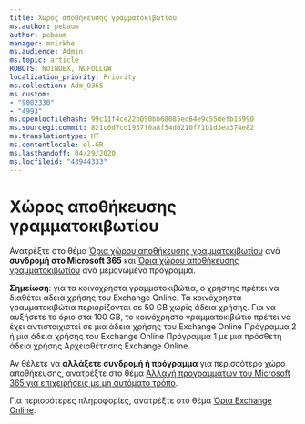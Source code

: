 ```yaml
---
title: Χώρος αποθήκευσης γραμματοκιβωτίου
ms.author: pebaum
author: pebaum
manager: mnirkhe
ms.audience: Admin
ms.topic: article
ROBOTS: NOINDEX, NOFOLLOW
localization_priority: Priority
ms.collection: Adm_O365
ms.custom:
- "9002330"
- "4993"
ms.openlocfilehash: 99c11f4ce22b090bb68085ec64e9c55defb15990
ms.sourcegitcommit: 821c0d7cd1937f0a8f54d0210f71b1d3ea374e82
ms.translationtype: HT
ms.contentlocale: el-GR
ms.lasthandoff: 04/29/2020
ms.locfileid: "43944333"
---
```

# <a name="mailbox-storage"></a>Χώρος αποθήκευσης γραμματοκιβωτίου

Ανατρέξτε στο θέμα [Όρια χώρου αποθήκευσης γραμματοκιβωτίου](https://docs.microsoft.com/office365/servicedescriptions/exchange-online-service-description/exchange-online-limits#mailbox-storage-limits) ανά **συνδρομή στο Microsoft 365** και [Όρια χώρου αποθήκευσης γραμματοκιβωτίου](https://docs.microsoft.com/office365/servicedescriptions/exchange-online-service-description/exchange-online-limits#storage-limits-across-standalone-plans) ανά μεμονωμένο πρόγραμμα. 

**Σημείωση**: για τα κοινόχρηστα γραμματοκιβώτια, ο χρήστης πρέπει να διαθέτει άδεια χρήσης του Exchange Online. Τα κοινόχρηστα γραμματοκιβώτια περιορίζονται σε 50 GB χωρίς άδεια χρήσης. Για να αυξήσετε το όριο στα 100 GB, το κοινόχρηστο γραμματοκιβώτιο πρέπει να έχει αντιστοιχιστεί σε μια άδεια χρήσης του Exchange Online Πρόγραμμα 2 ή μια άδεια χρήσης του Exchange Online Πρόγραμμα 1 με μια πρόσθετη άδεια χρήσης Αρχειοθέτησης Exchange Online.

Αν θέλετε να **αλλάξετε συνδρομή ή πρόγραμμα** για περισσότερο χώρο αποθήκευσης, ανατρέξτε στο θέμα [Αλλαγή προγραμμάτων του Microsoft 365 για επιχειρήσεις με μη αυτόματο τρόπο](https://docs.microsoft.com/microsoft-365/commerce/subscriptions/switch-plans-manually?view=o365-worldwide).

Για περισσότερες πληροφορίες, ανατρέξτε στο θέμα [Όρια Exchange Online](https://docs.microsoft.com/office365/servicedescriptions/exchange-online-service-description/exchange-online-limits).
